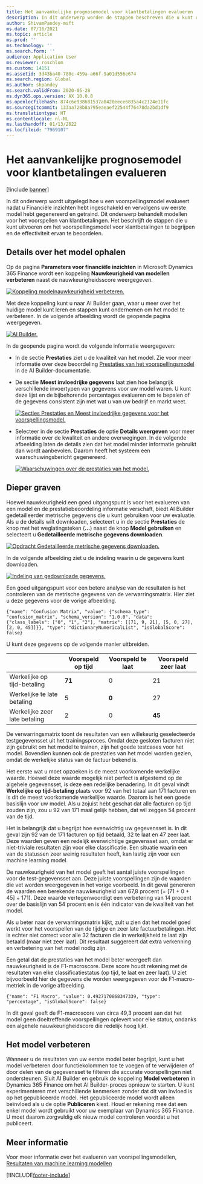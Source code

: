```yaml
---
title: Het aanvankelijke prognosemodel voor klantbetalingen evalueren
description: In dit onderwerp worden de stappen beschreven die u kunt uitvoeren om het voorspellingsmodel voor klantbetalingen te begrijpen en de effectiviteit ervan te beoordelen.
author: ShivamPandey-msft
ms.date: 07/16/2021
ms.topic: article
ms.prod: ''
ms.technology: ''
ms.search.form: ''
audience: Application User
ms.reviewer: roschlom
ms.custom: 14151
ms.assetid: 3d43ba40-780c-459a-a66f-9a01d556e674
ms.search.region: Global
ms.author: shpandey
ms.search.validFrom: 2020-05-28
ms.dyn365.ops.version: AX 10.0.8
ms.openlocfilehash: 874c6e938681537a0420eece6835a4c2124e11fc
ms.sourcegitcommit: 133aa728b8a795eaeaef22544f76478da2bd1df9
ms.translationtype: HT
ms.contentlocale: nl-NL
ms.lasthandoff: 01/13/2022
ms.locfileid: "7969107"
---
```

# <a name="evaluate-the-initial-customer-payment-prediction-model"></a>Het aanvankelijke prognosemodel voor klantbetalingen evalueren

[!include [banner](../includes/banner.md)]

In dit onderwerp wordt uitgelegd hoe u een voorspellingsmodel evalueert nadat u Financiële inzichten hebt ingeschakeld en vervolgens uw eerste model hebt gegenereerd en getraind. Dit onderwerp behandelt modellen voor het voorspellen van klantbetalingen. Het beschrijft de stappen die u kunt uitvoeren om het voorspellingsmodel voor klantbetalingen te begrijpen en de effectiviteit ervan te beoordelen.

## <a name="getting-details-about-the-model"></a>Details over het model ophalen

Op de pagina **Parameters voor financiële inzichten** in Microsoft Dynamics 365 Finance wordt een koppeling **Nauwkeurigheid van modellen verbeteren** naast de nauwkeurigheidsscore weergegeven.

[![Koppeling modelnauwkeurigheid verbeteren.](./media/prediction-model.png)](./media/prediction-model.png)

Met deze koppeling kunt u naar AI Builder gaan, waar u meer over het huidige model kunt leren en stappen kunt ondernemen om het model te verbeteren. In de volgende afbeelding wordt de geopende pagina weergegeven.

[![AI Builder.](./media/what-to-predict.png)](./media/what-to-predict.png)

In de geopende pagina wordt de volgende informatie weergegeven:

- In de sectie **Prestaties** ziet u de kwaliteit van het model. Zie voor meer informatie over deze beoordeling [Prestaties van het voorspellingsmodel](/ai-builder/prediction-performance) in de AI Builder-documentatie.
- De sectie **Meest invloedrijke gegevens** laat zien hoe belangrijk verschillende invoertypen van gegevens voor uw model waren. U kunt deze lijst en de bijbehorende percentages evalueren om te bepalen of de gegevens consistent zijn met wat u van uw bedrijf en markt weet.

    [![Secties Prestaties en Meest invloedrijke gegevens voor het voorspellingsmodel.](./media/models.png)](./media/models.png)

- Selecteer in de sectie **Prestaties** de optie **Details weergeven** voor meer informatie over de kwaliteit en andere overwegingen. In de volgende afbeelding laten de details zien dat het model minder informatie gebruikt dan wordt aanbevolen. Daarom heeft het systeem een waarschuwingsbericht gegenereerd.

    [![Waarschuwingen over de prestaties van het model.](./media/details.png)](./media/details.png)

## <a name="digging-deeper"></a>Dieper graven

Hoewel nauwkeurigheid een goed uitgangspunt is voor het evalueren van een model en de prestatiebeoordeling informatie verschaft, biedt AI Builder gedetailleerder metrische gegevens die u kunt gebruiken voor uw evaluatie. Als u de details wilt downloaden, selecteert u in de sectie **Prestaties** de knop met het weglatingsteken (**...**) naast de knop **Model gebruiken** en selecteert u **Gedetailleerde metrische gegevens downloaden**.

[![Opdracht Gedetailleerde metrische gegevens downloaden.](./media/performance.png)](./media/performance.png)

In de volgende afbeelding ziet u de indeling waarin u de gegevens kunt downloaden.

[![Indeling van gedownloade gegevens.](./media/data-format.png)](./media/data-format.png)

Een goed uitgangspunt voor een betere analyse van de resultaten is het controleren van de metrische gegevens van de verwarringsmatrix. Hier ziet u deze gegevens voor de vorige afbeelding.

`{"name": "Confusion Matrix", "value": {"schema_type": "confusion_matrix", "schema_version": "1.0.0", "data": {"class_labels": ["0", "1", "2"], "matrix": [[71, 9, 21], [5, 0, 27], [2, 0, 45]]}}, "type": "dictionaryNumericalList", "isGlobalScore": false}`

U kunt deze gegevens op de volgende manier uitbreiden.

| &nbsp;                   | Voorspeld op tijd | Voorspeld te laat | Voorspeld zeer laat |
|--------------------------|-------------------|----------------|---------------------|
| Werkelijke op tijd-betaling   | **71**            | 0              | 21                  |
| Werkelijke te late betaling      | 5                 | **0**          | 27                  |
| Werkelijke zeer late betaling | 2                 | 0              | **45**              |

De verwarringsmatrix toont de resultaten van een willekeurig geselecteerde testgegevensset uit het trainingsproces. Omdat deze gesloten facturen niet zijn gebruikt om het model te trainen, zijn het goede testcases voor het model. Bovendien kunnen ook de prestaties van het model worden gezien, omdat de werkelijke status van de factuur bekend is.

Het eerste wat u moet opzoeken is de meest voorkomende werkelijke waarde. Hoewel deze waarde mogelijk niet perfect is afgestemd op de algehele gegevensset, is deze een redelijke benadering. In dit geval vindt **Werkelijke op tijd-betaling** plaats voor 92 van het totaal aan 171 facturen en is dit de meest voorkomende werkelijke waarde. Daarom is het een goede basislijn voor uw model. Als u zojuist hebt geschat dat alle facturen op tijd zouden zijn, zou u 92 van 171 maal gelijk hebben, dat wil zeggen 54 procent van de tijd.

Het is belangrijk dat u begrijpt hoe evenwichtig uw gegevensset is. In dit geval zijn 92 van de 171 facturen op tijd betaald, 32 te laat en 47 zeer laat. Deze waarden geven een redelijk evenwichtige gegevensset aan, omdat er niet-triviale resultaten zijn voor elke classificatie. Een situatie waarin een van de statussen zeer weinig resultaten heeft, kan lastig zijn voor een machine learning model.

De nauwkeurigheid van het model geeft het aantal juiste voorspellingen voor de test-gegevensset aan. Deze juiste voorspellingen zijn de waarden die vet worden weergegeven in het vorige voorbeeld. In dit geval genereren de waarden een berekende nauwkeurigheid van 67,8 procent (= \[71 + 0 + 45\] ÷ 171). Deze waarde vertegenwoordigt een verbetering van 14 procent over de basislijn van 54 procent en is één indicator van de kwaliteit van het model.

Als u beter naar de verwarringsmatrix kijkt, zult u zien dat het model goed werkt voor het voorspellen van de tijdige en zeer late factuurbetalingen. Het is echter niet correct voor alle 32 facturen die in werkelijkheid te laat zijn betaald (maar niet zeer laat). Dit resultaat suggereert dat extra verkenning en verbetering van het model nodig zijn.

Een getal dat de prestaties van het model beter weergeeft dan nauwkeurigheid is de F1-macroscore. Deze score houdt rekening met de resultaten van elke classificatiestatus (op tijd, te laat en zeer laat). U ziet bijvoorbeeld hier de gegevens die worden weergegeven voor de F1-macro-metriek in de vorige afbeelding.

`{"name": "F1 Macro", "value": 0.4927170868347339, "type": "percentage", "isGlobalScore": false}`

In dit geval geeft de F1-macroscore van circa 49,3 procent aan dat het model geen doeltreffende voorspellingen oplevert voor elke status, ondanks een algehele nauwkeurigheidscore die redelijk hoog lijkt.

## <a name="improving-the-model"></a>Het model verbeteren

Wanneer u de resultaten van uw eerste model beter begrijpt, kunt u het model verbeteren door functiekolommen toe te voegen of te verwijderen of door delen van de gegevensset te filteren die accurate voorspellingen niet ondersteunen. Sluit AI Builder en gebruik de koppeling **Model verbeteren** in Dynamics 365 Finance om het AI Builder-proces opnieuw te starten. U kunt experimenteren met verschillende kenmerken zonder dat dit van invloed is op het gepubliceerde model. Het gepubliceerde model wordt alleen beïnvloed als u de optie **Publiceren** kiest. Houd er rekening mee dat een enkel model wordt gebruikt voor uw exemplaar van Dynamics 365 Finance. U moet daarom zorgvuldig elk nieuw model controleren voordat u het publiceert.

## <a name="for-more-information"></a>Meer informatie

Voor meer informatie over het evalueren van voorspellingsmodellen, [Resultaten van machine learning modellen](/confusion-matrix.md)

[!INCLUDE[footer-include](../../includes/footer-banner.md)]
